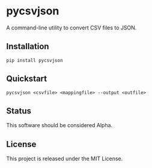 pycsvjson
=========
A command-line utility to convert CSV files to JSON.

Installation
------------
`pip install pycsvjson`

Quickstart
----------
`pycsvjson <csvfile> <mappingfile> --output <outfile>`

Status
------
This software should be considered Alpha.

License
-------
This project is released under the MIT License.
